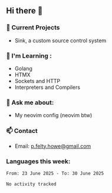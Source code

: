 ## Hi there 👋
### 🔭 Current Projects 
- Sink, a custom source control system
<!-- - Open-Ed, an open source course website-->

### 🌱 I'm Learning :
- Golang
- HTMX
- Sockets and HTTP
- Interpreters and Compilers

### 💬 Ask me about:
- My neovim config (neovim btw)

### 📫 Contact
- Email: p.felty.howe@gmail.com

### Languages this week:

<!--START_SECTION:waka-->

```txt
From: 23 June 2025 - To: 30 June 2025

No activity tracked
```

<!--END_SECTION:waka-->


<!--
**peter-fh/peter-fh** is a ✨ _special_ ✨ repository because its `README.md` (this file) appears on your GitHub profile.

Here are some ideas to get you started:

- 🔭 I’m currently working on ...
- 🌱 I’m currently learning ...
- 👯 I’m looking to collaborate on ...
- 🤔 I’m looking for help with ...
- 💬 Ask me about ...
- 📫 How to reach me: ...
- 😄 Pronouns: ...
- ⚡ Fun fact: ...
-->
